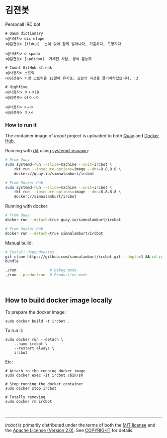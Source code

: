 김젼봇
========
Personall IRC bot
```console
# Daum dictionary
<@사용자> dic elope
<@김젼봇> [ilóup]  눈이 맞아 함께 달아나다, 가출하다, 도망가다

<@사용자> d spado
<@김젼봇> [spéidou]  거세한 사람, 생식 불능자

# Count GitHub streak
<@사용자> 스트릭
<@김젼봇> 커밋 스트릭을 12일째 유지중, 오늘의 미션을 클리어하셨습니다. :3

# Highfive
<@사용자> ㅇㅅㅇ)b
<@김젼봇> d(ㅇㅅㅇ

<@사용자> >ㅅㅇ
<@김젼봇> ㅇㅅ<
```

### How to run it
The container image of *ircbot* project is uploaded to both [Quay] and [Docker
Hub].

Running with [rkt] using [systemd-nspawn]:
```bash
# From Quay
sudo systemd-run --slice=machine --unit=ircbot \
    rkt run --insecure-options=image --dns=8.8.8.8 \
    docker://quay.io/simnalamburt/ircbot

# From Docker Hub
sudo systemd-run --slice=machine --unit=ircbot \
    rkt run --insecure-options=image --dns=8.8.8.8 \
    docker://simnalamburt/ircbot
```

Running with docker:
```bash
# From Quay
docker run --detach=true quay.io/simnalamburt/ircbot

# From Docker Hub
docker run --detach=true simnalamburt/ircbot
```

Manual build:
```bash
# Install dependencies
git clone https://github.com/simnalamburt/ircbot.git --depth=1 && cd ircbot
bundle

./run               # Debug mode
./run --production  # Production mode
```

<br>

How to build docker image locally
--------
To prepare the docker image:

```shell
sudo docker build -t ircbot .
```

To run it:

```shell
sudo docker run --detach \
    --name ircbot \
    --restart always \
    ircbot
```

Etc:

```shell
# Attach to the running docker image
sudo docker exec -it ircbot /bin/sh

# Stop running the docker container
sudo docker stop ircbot

# Totally removing
sudo docker rm ircbot
```

<br>

--------
*ircbot* is primarily distributed under the terms of both the [MIT license]
and the [Apache License (Version 2.0)]. See [COPYRIGHT] for details.

[Docker Hub]: https://hub.docker.com/r/simnalamburt/ircbot/
[Quay]: https://quay.io/repository/simnalamburt/ircbot
[rkt]: https://coreos.com/rkt
[systemd-nspawn]: https://www.freedesktop.org/software/systemd/man/systemd-nspawn.html
[MIT license]: LICENSE-MIT
[Apache License (Version 2.0)]: LICENSE-APACHE
[COPYRIGHT]: COPYRIGHT
